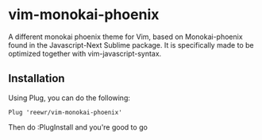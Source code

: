 # vim-monokai-phoenix

A different monokai phoenix theme for Vim, based on Monokai-phoenix found in the Javascript-Next Sublime package. It is specifically made to be optimized together with vim-javascript-syntax.

## Installation

Using Plug, you can do the following:

```vim
Plug 'reewr/vim-monokai-phoenix'
```

Then do :PlugInstall and you're good to go
